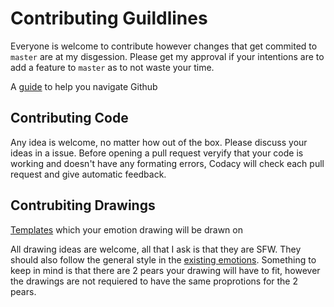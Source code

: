 # Contributing Guildlines

Everyone is welcome to contribute however changes that get commited to `master` are at my disgession. Please get my approval if your intentions are to add a feature to `master` as to not waste your time.

A [guide](https://guides.github.com/activities/hello-world/) to help you navigate Github

## Contributing Code

Any idea is welcome, no matter how out of the box. Please discuss your ideas in a issue. Before opening a pull request veryify that your code is working and doesn't have any formating errors, Codacy will check each pull request and give automatic feedback.

## Contrubiting Drawings

[Templates](https://github.com/Ryan-Huang1/Emotional-Peary/tree/master/pears/templates) which your emotion drawing will be drawn on

All drawing ideas are welcome, all that I ask is that they are SFW. They should also follow the general style in the [existing emotions](https://github.com/Ryan-Huang1/Emotional-Peary/tree/master/pears). Something to keep in mind is that there are 2 pears your drawing will have to fit, however the drawings are not requiered to have the same proprotions for the 2 pears.
